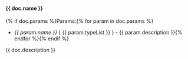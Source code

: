 
#### {{ doc.name }}

{% if doc.params %}Params:{% for param in doc.params %}
- *{{ param.name }}* { {{ param.typeList }} } - {{ param.description }}{% endfor %}{% endif %}

{{ doc.description }}


